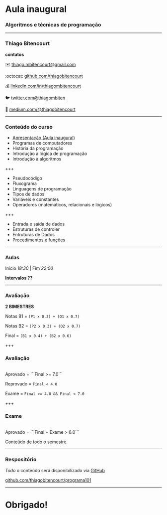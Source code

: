 # Aula inaugural
### Algoritmos e técnicas de programação
---

### Thiago Bitencourt

**contatos**

:envelope: [thiago.mbitencourt@gmail.com]()

:octocat: [github.com/thiagobitencourt](github.com/thiagobitencourt)

:moneybag: [linkedin.com/in/thiagombitencourt](https://www.linkedin.com/in/thiagombitencourt)

:bird: [twitter.com@thiagombiten](https://twitter.com/@thiagombiten)

:notebook: [medium.com/@thiagobitencourt](https://medium.com/@thiagobitencourt)

---

### Conteúdo do curso

- [Apresentação (Aula inaugural)](README.md)
- Programas de computadores
- História da programação
- Introdução à lógica de programação
- Introdução à algoritmos

+++

- Pseudocódigo
- Fluxograma
- Linguagens de programação
- Tipos de dados
- Variáveis e constantes
- Operadores (matemáticos, relacionais e lógicos)

+++

- Entrada e saída de dados
- Estruturas de controler
- Entruturas de Dados
- Procedimentos e funções

---

### Aulas

Início _18:30_ | Fim _22:00_

**Intervalos ??**

---

### Avaliação

__2 BIMESTRES__

Notas B1 = ```(P1 x 0.3) + (O1 x 0.7)```

Notas B2 = ```(P2 x 0.3) + (O2 x 0.7)```

Final = ```(B1 x 0.4) + (B2 x 0.6)```

+++

### Avaliação

<br>
Aprovado = ```Final >= 7.0```

Reprovado = ```Final < 4.0```

Exame = ```Final >= 4.0 && Final < 7.0```

+++

### Exame

<br>
Aprovado = ```Final + Exame > 6.0```

Conteúdo de todo o semestre.

---

### Respositório

_Todo_ o conteúdo será disponibilizado via [GitHub](github.com)

[github.com/thiagobitencourt/programa101](github.com/thiagobitencourt/programa101)


---
# Obrigado!

